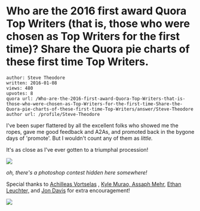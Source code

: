 # Who are the 2016 first award Quora Top Writers (that is, those who were chosen as Top Writers for the first time)? Share the Quora pie charts of these first time Top Writers.

	author: Steve Theodore
	written: 2016-01-08
	views: 480
	upvotes: 8
	quora url: /Who-are-the-2016-first-award-Quora-Top-Writers-that-is-those-who-were-chosen-as-Top-Writers-for-the-first-time-Share-the-Quora-pie-charts-of-these-first-time-Top-Writers/answer/Steve-Theodore
	author url: /profile/Steve-Theodore


I've been super flattered by all the excellent folks who showed me the ropes, gave me good feedback and A2As, and promoted back in the bygone days of 'promote'. But I wouldn't count any of them as _little._ 

It's as close as I've ever gotten to a triumphal procession!

![](https://qph.fs.quoracdn.net/main-qimg-e986b4fad78132f7d8f39e772cee36ff-c)

_oh, there's a photoshop contest hidden here somewhere!_ 

 Special thanks to [Achilleas Vortselas](https://www.quora.com/profile/Achilleas-Vortselas) , [Kyle Murao, ](https://www.quora.com/profile/Paddy-Murray-24)[Assaph Mehr](https://www.quora.com/profile/Assaph-Mehr), [Ethan Leuchter,](https://www.quora.com/profile/User-10661484422791150723) and [Jon Davis](https://www.quora.com/profile/Jon-Davis-10) for extra encouragement!

![](https://qph.fs.quoracdn.net/main-qimg-25f5f06caf518d7ccf98ceac636b95ff)

